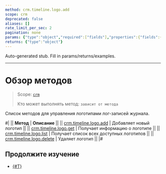```yaml
---
method: crm.timeline.logo.add
scope: crm
deprecated: false
aliases: []
rate_limit_per_sec: 2
pagination: none
params: {"type":"object","required":["fields"],"properties":{"fields":{"type":"object"}}}
returns: {"type":"object"}
---
```


Auto-generated stub. Fill in params/returns/examples.

---

# Обзор методов

> Scope: [`crm`](../../../../scopes/permissions.md)
>
> Кто может выполнять метод: `зависит от метода`

Список методов для управления логотипами лог-записей журнала.

#|
|| **Метод** | **Описание** ||
|| [crm.timeline.logo.add](./crm-timeline-logo-add.md) | Добавляет новый логотип ||
|| [crm.timeline.logo.get](./crm-timeline-logo-get.md) | Получает информацию о логотипе ||
|| [crm.timeline.logo.list](./crm-timeline-logo-list.md) | Получает список всех доступных логотипов ||
|| [crm.timeline.logo.delete](./crm-timeline-logo-delete.md) | Удаляет логотип ||
|#

## Продолжите изучение

- [{#T}](../index.md)

